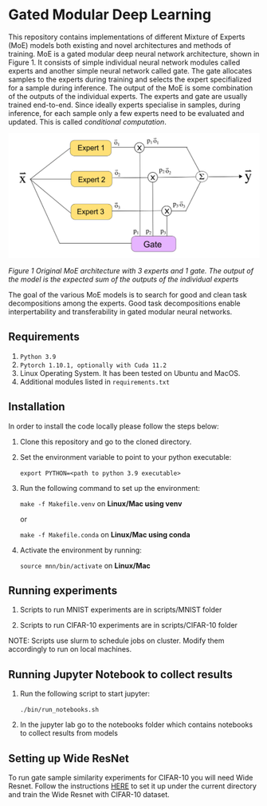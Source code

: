 Gated Modular Deep Learning
=======================================================================================================

This repository contains implementations of different Mixture of Experts (MoE) models both existing and novel architectures and methods of training. MoE is a gated modular deep neural network architecture, shown in Figure 1. It consists of simple individual neural network modules called experts and another simple neural network called gate. The gate allocates samples to the experts during training and selects the expert specifialized for a sample during inference. The output of the MoE is some combination of the outputs of the individual experts. The experts and gate are usually trained end-to-end. Since ideally experts specialise in samples, during inference, for each sample only a few experts need to be evaluated and updated. This is called <em> conditional computation</em>.

<p align="center">
   <img src="figures/moe_expectation.png" width="550" height="250" />
</p>  

*Figure 1 Original MoE architecture with 3 experts and 1 gate. The output of the model is the expected sum of the outputs of the individual experts*

The goal of the various MoE models is to search for good and clean task decompositions among the experts. Good task decompositions enable interpertability and transferability in gated modular neural networks.

Requirements
------------

1. ``Python 3.9`` 
2. ``Pytorch 1.10.1, optionally with Cuda 11.2`` 
3. Linux Operating System. It has been tested on Ubuntu and MacOS. 
4. Additional modules listed in ``requirements.txt``

Installation 
------------

In order to install the code locally please follow the steps below:

1. Clone this repository and go to the cloned directory.

2. Set the environment variable to point to your python executable:

   `export PYTHON=<path to python 3.9 executable>`

3. Run the following command to set up the environment:

   `make -f Makefile.venv` on **Linux/Mac using venv**
   
   or
   
   `make -f Makefile.conda` on **Linux/Mac using conda**

4. Activate the environment by running:

   `source mnn/bin/activate` on **Linux/Mac**

Running experiments
-------------------

1. Scripts to run MNIST experiments are in scripts/MNIST folder

2. Scripts to run CIFAR-10 experiments are in scripts/CIFAR-10 folder

NOTE: Scripts use slurm to schedule jobs on cluster. Modify them accordingly to run on local machines.

Running Jupyter Notebook to collect results 
------------------------

1. Run the following script to start jupyter: 

   `./bin/run_notebooks.sh`

2. In the jupyter lab go to the notebooks folder which contains notebooks to collect results from models

Setting up Wide ResNet
----------------------

To run gate sample similarity experiments for CIFAR-10 you will need Wide Resnet. Follow the instructions [HERE](https://github.com/xternalz/WideResNet-pytorch) to set it up under the current directory and train the Wide Resnet with CIFAR-10 dataset.